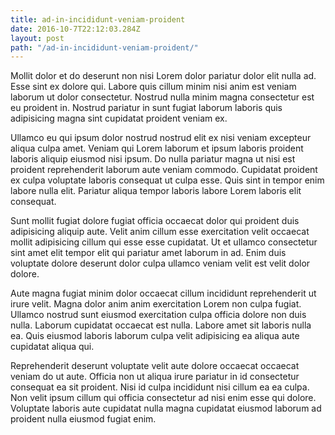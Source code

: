 ```yaml
---
title: ad-in-incididunt-veniam-proident
date: 2016-10-7T22:12:03.284Z
layout: post
path: "/ad-in-incididunt-veniam-proident/"
---
```


Mollit dolor et do deserunt non nisi Lorem dolor pariatur dolor elit nulla ad. Esse sint ex dolore qui. Labore quis cillum minim nisi anim est veniam laborum ut dolor consectetur. Nostrud nulla minim magna consectetur est eu proident in. Nostrud pariatur in sunt fugiat laborum laboris quis adipisicing magna sint cupidatat proident veniam ex.

Ullamco eu qui ipsum dolor nostrud nostrud elit ex nisi veniam excepteur aliqua culpa amet. Veniam qui Lorem laborum et ipsum laboris proident laboris aliquip eiusmod nisi ipsum. Do nulla pariatur magna ut nisi est proident reprehenderit laborum aute veniam commodo. Cupidatat proident ex culpa voluptate laboris consequat ut culpa esse. Quis sint in tempor enim labore nulla elit. Pariatur aliqua tempor laboris labore Lorem laboris elit consequat.

Sunt mollit fugiat dolore fugiat officia occaecat dolor qui proident duis adipisicing aliquip aute. Velit anim cillum esse exercitation velit occaecat mollit adipisicing cillum qui esse esse cupidatat. Ut et ullamco consectetur sint amet elit tempor elit qui pariatur amet laborum in ad. Enim duis voluptate dolore deserunt dolor culpa ullamco veniam velit est velit dolor dolore.

Aute magna fugiat minim dolor occaecat cillum incididunt reprehenderit ut irure velit. Magna dolor anim anim exercitation Lorem non culpa fugiat. Ullamco nostrud sunt eiusmod exercitation culpa officia dolore non duis nulla. Laborum cupidatat occaecat est nulla. Labore amet sit laboris nulla ea. Quis eiusmod laboris laborum culpa velit adipisicing ea aliqua aute cupidatat aliqua qui.

Reprehenderit deserunt voluptate velit aute dolore occaecat occaecat veniam do ut aute. Officia non ut aliqua irure pariatur in id consectetur consequat ea sit proident. Nisi id culpa incididunt nisi cillum ea ea culpa. Non velit ipsum cillum qui officia consectetur ad nisi enim esse qui dolore. Voluptate laboris aute cupidatat nulla magna cupidatat eiusmod laborum ad proident nulla eiusmod fugiat enim.